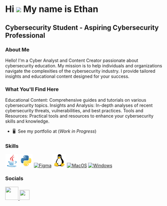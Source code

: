 Hi ![](https://user-images.githubusercontent.com/18350557/176309783-0785949b-9127-417c-8b55-ab5a4333674e.gif)    My name is Ethan
=============================================================================================================================

Cybersecurity Student - Aspiring Cybersecurity Professional
---------------------------------------

### About Me 

Hello! I'm a Cyber Analyst and Content Creator passionate about cybersecurity education. My mission is to help individuals and organizations navigate the complexities of the cybersecurity industry. I provide tailored insights and educational content designed for your success. 

### What You'll Find Here 

Educational Content: Comprehensive guides and tutorials on various cybersecurity topics. Insights and Analysis: In-depth analyses of recent cybersecurity threats, vulnerabilities, and best practices. Tools and Resources: Practical tools and resources to enhance your cybersecurity skills and knowledge.

* 🖥️  See my portfolio at (*Work in Progress*)

### Skills

<p><a target="_blank" href="https://www.java.com/en/" style="display: inline-block;"><img src="https://raw.githubusercontent.com/devicons/devicon/master/icons/java/java-original.svg" alt="Java" width="42" height="42" /></a>
<a target="_blank" href="https://www.python.org/" style="display: inline-block;"><img src="https://raw.githubusercontent.com/devicons/devicon/master/icons/python/python-original.svg" alt="Python" width="42" height="42" /></a>
<a target="_blank" href="https://www.figma.com/" style="display: inline-block;"><img src="https://www.vectorlogo.zone/logos/figma/figma-icon.svg" alt="Figma" width="42" height="42" /></a>
<a target="_blank" href="https://www.linux.org/" style="display: inline-block;"><img src="https://raw.githubusercontent.com/devicons/devicon/master/icons/linux/linux-original.svg" alt="Linux" width="42" height="42" /></a>
<a target="_blank" href="https://apple.com" rel="noreferrer"><img src="https://upload.wikimedia.org/wikipedia/commons/3/30/MacOS_logo.svg" alt="MacOS" width="42" height="42" /></a>
<a target="_blank" href="https://www.microsoft.com/en-us/windows/?r=1" rel="noreferrer"><img src="https://upload.wikimedia.org/wikipedia/commons/c/c7/Windows_logo_-_2012.png" alt="Windows" width="42" height="42" /></a>
</p>

### Socials

<p align="left"> 
  <a href="https://github.com/Th3Caff3inatedCyb3rist" target="_blank" rel="noreferrer"> <picture> <source media="(prefers-color-scheme: dark)" srcset="https://raw.githubusercontent.com/danielcranney/readme-generator/main/public/icons/socials/github-dark.svg" /> <source media="(prefers-color-scheme: light)" srcset="https://raw.githubusercontent.com/danielcranney/readme-generator/main/public/icons/socials/github.svg" /> <img src="https://raw.githubusercontent.com/danielcranney/readme-generator/main/public/icons/socials/github.svg" width="42" height="42" /> </picture> </a> 
  <a href="https://www.linkedin.com/in/ethanvancuso/" target="_blank" rel="noreferrer"> <picture> <source media="(prefers-color-scheme: dark)" srcset="https://raw.githubusercontent.com/danielcranney/readme-generator/main/public/icons/socials/linkedin-dark.svg" /> <source media="(prefers-color-scheme: light)" srcset="https://raw.githubusercontent.com/danielcranney/readme-generator/main/public/icons/socials/linkedin.svg" /> <img src="https://raw.githubusercontent.com/danielcranney/readme-generator/main/public/icons/socials/linkedin.svg" width="32" height="32" /> </picture> </a> 
</p>



